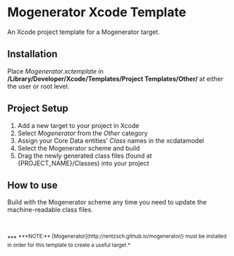 Mogenerator Xcode Template
==========================

An Xcode project template for a Mogenerator target.

Installation
------------
Place *Mogenerator.xctemplate* in **/Library/Developer/Xcode/Templates/Project Templates/Other/** at either the user or root level.

Project Setup
-------------
1. Add a new target to your project in Xcode
2. Select *Mogenerator* from the *Other* category
3. Assign your Core Data entities’ *Class* names in the xcdatamodel
4. Select the Mogenerator scheme and build
5. Drag the newly generated class files (found at {PROJECT_NAME}/Classes) into your project

How to use
----------
Build with the Mogenerator scheme any time you need to update the machine-readable class files.

<p>&nbsp;</p>
***
<sup>***NOTE:** [Mogenerator](http://rentzsch.github.io/mogenerator/) must be installed in order for this template to create a useful target.*</sup>

